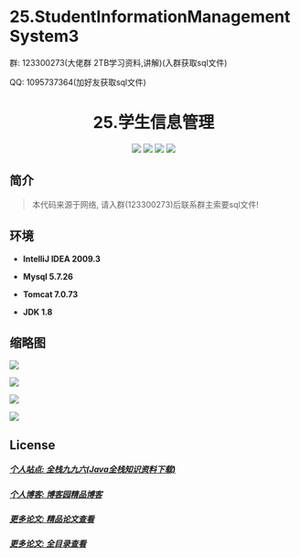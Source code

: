 # 25.StudentInformationManagementSystem3

<p>群: 123300273(大佬群 2TB学习资料,讲解)(入群获取sql文件)</p>
<p>QQ: 1095737364(加好友获取sql文件)</p>

<p><h1 align="center">25.学生信息管理</h1></p>

<p align="center">
	<img src="https://img.shields.io/badge/jdk-1.8-orange.svg"/>
    <img src="https://img.shields.io/badge/spring-1.8-lightgrey.svg"/>
    <img src="https://img.shields.io/badge/SpringMVC-3.x-blue.svg"/>
    <img src="https://img.shields.io/badge/mybatis-3.x-blue.svg"/>
</p>

## 简介

> 本代码来源于网络, 请入群(123300273)后联系群主索要sql文件!
>



## 环境

- <b>IntelliJ IDEA 2009.3</b>

- <b>Mysql 5.7.26</b>

- <b>Tomcat 7.0.73</b>

- <b>JDK 1.8</b>


## 缩略图

![](https://img2020.cnblogs.com/blog/588112/202011/588112-20201130223133424-1082367690.png)

![](https://img2020.cnblogs.com/blog/588112/202011/588112-20201130223141885-1975447651.png)

![](https://img2020.cnblogs.com/blog/588112/202011/588112-20201130223154323-1588518958.png)

![](https://img2020.cnblogs.com/blog/588112/202011/588112-20201130223202585-1735636218.png)


## License

##### [个人站点: 全栈九九六(Java全栈知识资料下载)](https://www.blog996.com/)
##### [个人博客: 博客园精品博客](https://www.cnblogs.com/yysbolg/)
##### [更多论文: 精品论文查看](https://www.cnblogs.com/yysbolg/category/1886262.html)
##### [更多论文: 全目录查看](https://www.blog996.com/md/2021-09-22-1632317852192.html)
